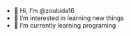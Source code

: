 - 👋 Hi, I’m @zoubida16
- 👀 I’m interested in learning new things 
- 🌱 I’m currently learning programing 

<!---
zoubida16/zoubida16 is a ✨ special ✨ repository because its `README.md` (this file) appears on your GitHub profile.
You can click the Preview link to take a look at your changes.
--->
